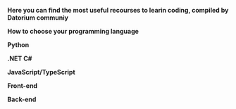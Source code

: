 **Here you can find the most useful recourses to learin coding, compiled by Datorium communiy**

**How to choose your programming language**

**Python**

**.NET C#**

**JavaScript/TypeScript**

**Front-end**

**Back-end**
